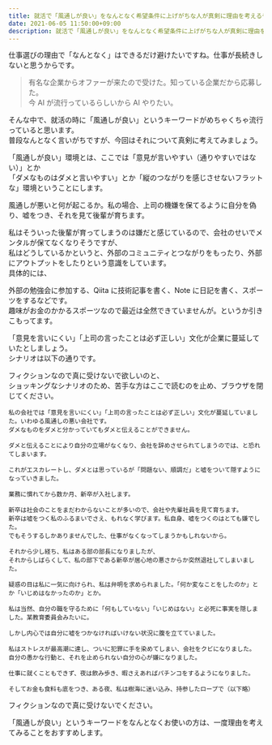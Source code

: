 ```yaml
---
title: 就活で「風通しが良い」をなんとなく希望条件に上げがちな人が真剣に理由を考えるやつ
date: 2021-06-05 11:50:00+09:00
description: 就活で「風通しが良い」をなんとなく希望条件に上げがちな人が真剣に理由を考えるやつ
---
```


仕事選びの理由で「なんとなく」はできるだけ避けたいですね。仕事が長続きしないと思うからです。

> 有名な企業からオファーが来たので受けた。知っている企業だから応募した。  
> 今 AI が流行っているらしいから AI やりたい。

そんな中で、就活の時に「風通しが良い」というキーワードがめちゃくちゃ流行っていると思います。  
普段なんとなく言いがちですが、今回はそれについて真剣に考えてみましょう。

「風通しが良い」環境とは、ここでは「意見が言いやすい（通りやすいではない）」とか  
「ダメなものはダメと言いやすい」とか「縦のつながりを感じさせないフラットな」環境ということにします。

風通しが悪いと何が起こるか。私の場合、上司の機嫌を保てるように自分を偽り、嘘をつき、それを見て後輩が育ちます。

私はそういった後輩が育ってしまうのは嫌だと感じているので、会社のせいでメンタルが保てなくなりそうですが、  
私はどうしているかというと、外部のコミュニティとつながりをもったり、外部にアウトプットをしたりという意識をしています。  
具体的には、

外部の勉強会に参加する、Qiita に技術記事を書く、Note に日記を書く、スポーツをするなどです。  
趣味がお金のかかるスポーツなので最近は全然できていませんが。というか引きこもってます。

「意見を言いにくい」「上司の言ったことは必ず正しい」文化が企業に蔓延していたとしましょう。  
シナリオは以下の通りです。

フィクションなので真に受けないで欲しいのと、  
ショッキングなシナリオのため、苦手な方はここで読むのを止め、ブラウザを閉じてください。

```text
私の会社では「意見を言いにくい」「上司の言ったことは必ず正しい」文化が蔓延していました。いわゆる風通しの悪い会社です。
ダメなものをダメと分かっていてもダメと伝えることができません。

ダメと伝えることにより自分の立場がなくなり、会社を辞めさせられてしまうのでは、と恐れてしまいます。

これがエスカレートし、ダメとは思っているが「問題ない、順調だ」と嘘をついて隠すようになっていきました。

業務に慣れてから数か月、新卒が入社します。

新卒は社会のことをまだわからないことが多いので、会社や先輩社員を見て育ちます。
新卒は嘘をつく私のふるまいでさえ、もれなく学びます。私自身、嘘をつくのはとても嫌でした。
でもそうするしかありませんでした、仕事がなくなってしまうかもしれないから。

それから少し経ち、私はある部の部長になりましたが、
それからしばらくして、私の部下である新卒が居心地の悪さからか突然退社してしまいました。

疑惑の目は私に一気に向けられ、私は弁明を求められました。「何か変なことをしたのか」とか「いじめはなかったのか」とか。

私は当然、自分の職を守るために「何もしていない」「いじめはない」と必死に事実を隠しました。某教育委員会みたいに。

しかし内心では自分に嘘をつかなければいけない状況に腹を立てていました。

私はストレスが最高潮に達し、ついに犯罪に手を染めてしまい、会社をクビになりました。
自分の愚かな行動と、それを止められない自分の心が嫌になりました。

仕事に就くこともできず、夜は飲み歩き、暇さえあればパチンコをするようになりました。

そしてお金も食料も底をつき、ある夜、私は樹海に迷い込み、持参したロープで（以下略）
```

フィクションなので真に受けないでください。

「風通しが良い」というキーワードをなんとなくお使いの方は、一度理由を考えてみることをおすすめします。

